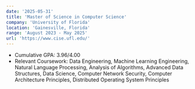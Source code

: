 ```yaml
---
date: '2025-05-31'
title: 'Master of Science in Computer Science'
company: 'University of Florida'
location: 'Gainesville, Florida'
range: 'August 2023 - May 2025'
url: 'https://www.cise.ufl.edu/'
---
```


- Cumulative GPA: 3.96/4.00
- Relevant Coursework: Data Engineering, Machine Learning Engineering, Natural Language Processing, Analysis of Algorithms, Advanced Data Structures, Data Science, Computer Network Security, Computer Architecture Principles, Distributed Operating System Principles
